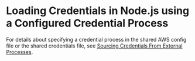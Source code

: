 # Loading Credentials in Node\.js using a Configured Credential Process<a name="loading-node-credentials-configured-credential-process"></a>

For details about specifying a credential process in the shared AWS config file or the shared credentials file, see [Sourcing Credentials From External Processes](https://docs.aws.amazon.com/cli/latest/topic/config-vars.html#sourcing-credentials-from-external-processes)\.
